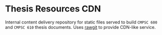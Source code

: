 # Thesis Resources CDN

Internal content delivery repository for static files served to build `CMPSC 600` and `CMPSC 610` thesis documents.
Uses [rawgit](https://github.com/rgrove/rawgit) to provide CDN-like service.
